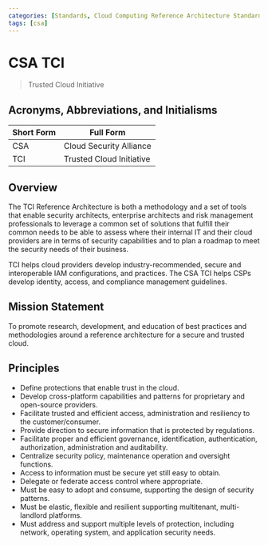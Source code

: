 ```yaml
---
categories: [Standards, Cloud Computing Reference Architecture Standards]
tags: [csa]
---
```


# CSA TCI

> Trusted Cloud Initiative

## Acronyms, Abbreviations, and Initialisms

| Short Form | Full Form |
| - | - |
| CSA | Cloud Security Alliance |
| TCI | Trusted Cloud Initiative |

## Overview

The TCI Reference Architecture is both a methodology and a set of tools that enable security architects, enterprise architects and risk management professionals to leverage a common set of solutions that fulfill their common needs to be able to assess where their internal IT and their cloud providers are in terms of security capabilities and to plan a roadmap to meet the security needs of their business.

TCI helps cloud providers develop industry-recommended, secure and interoperable IAM configurations, and practices. The CSA TCI helps CSPs develop identity, access, and compliance management guidelines.

## Mission Statement

To promote research, development, and education of best practices and methodologies around a reference architecture for a secure and trusted cloud.

## Principles

- Define protections that enable trust in the cloud.
- Develop cross-platform capabilities and patterns for proprietary and open-source providers.
- Facilitate trusted and efficient access, administration and resiliency to the customer/consumer.
- Provide direction to secure information that is protected by regulations.
- Facilitate proper and efficient governance, identification, authentication, authorization, administration and auditability.
- Centralize security policy, maintenance operation and oversight functions.
- Access to information must be secure yet still easy to obtain.
- Delegate or federate access control where appropriate.
- Must be easy to adopt and consume, supporting the design of security patterns.
- Must be elastic, flexible and resilient supporting multitenant, multi-landlord platforms.
- Must address and support multiple levels of protection, including network, operating system, and application security needs.
